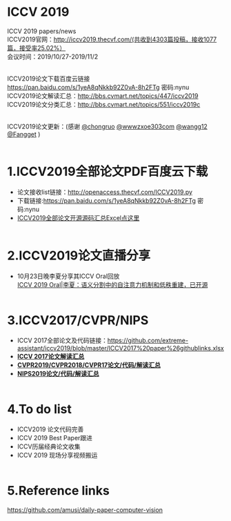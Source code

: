 # ICCV 2019
ICCV 2019 papers/news<br>
ICCV2019官网：http://iccv2019.thecvf.com/(共收到4303篇投稿，接收1077篇，接受率25.02%）<br>
会议时间：2019/10/27-2019/11/2<br><br>

ICCV2019论文下载百度云链接<br>https://pan.baidu.com/s/1yeA8qNkkb92Z0vA-8h2FTg  密码:nynu<br>
ICCV2019论文解读汇总：http://bbs.cvmart.net/topics/447/iccv2019<br>
ICCV2019论文分类汇总：http://bbs.cvmart.net/topics/551/iccv2019c<br><br>

ICCV2019论文更新：(感谢 [@chongruo](https://github.com/chongruo) [@wwwzxoe303com](https://github.com/wwwzxoe303com) [@wangg12](https://github.com/wangg12) [@Fangget](https://github.com/FangGet) ) <br><br>

# 1.ICCV2019全部论文PDF百度云下载<br>
* 论文接收list链接：http://openaccess.thecvf.com/ICCV2019.py <br>
* 下载链接:https://pan.baidu.com/s/1yeA8qNkkb92Z0vA-8h2FTg  密码:nynu
* [ICCV2019全部论文开源源码汇总Excel点这里](https://github.com/extreme-assistant/iccv2019/blob/master/ICCV2019_links.xlsx)<br><br>


# 2.ICCV2019论文直播分享<br>
* 10月23日晚李夏分享其ICCV Oral回放<br>
[ICCV 2019 Oral|李夏：语义分割中的自注意力机制和低秩重建，已开源](https://mp.weixin.qq.com/s/R5rLxU0KZP3uDa3nNaV9GQ)<br><br>

# 3.ICCV2017/CVPR/NIPS<br>
* ICCV 2017全部论文及代码链接：https://github.com/extreme-assistant/iccv2019/blob/master/ICCV2017%20paper%26githublinks.xlsx<br>
* [**ICCV 2017论文解读汇总**](http://bbs.cvmart.net/articles/1024)<br>
* [**CVPR2019/CVPR2018/CVPR17论文/代码/解读汇总**](https://github.com/extreme-assistant/cvpr2019)<br>
* [**NIPS2019论文/代码/解读汇总**](https://github.com/extreme-assistant/nips2019)<br><br>

# 4.To do list<br>
* ICCV2019 论文代码完善<br>
* ICCV 2019 Best Paper跟进<br>
* ICCV历届经典论文收集<br>
* ICCV 2019 现场分享视频搬运<br><br>

# 5.Reference links<br>
https://github.com/amusi/daily-paper-computer-vision